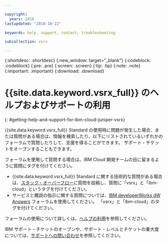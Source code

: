 ```yaml
---

copyright:
  years: 2018
lastupdated: "2018-10-22"

keywords: help, support, contact, troubleshooting

subcollection: vsrx

---
```


{:shortdesc: .shortdesc}
{:new_window: target="_blank"}
{:codeblock: .codeblock}
{:pre: .pre}
{:screen: .screen}
{:tip: .tip}
{:note: .note}
{:important: .important}
{:download: .download}

# {{site.data.keyword.vsrx_full}} のヘルプおよびサポートの利用
{: #getting-help-and-support-for-ibm-cloud-juniper-vsrx}

{{site.data.keyword.vsrx_full}} Standard の使用時に問題が発生した場合、または質問がある場合は、情報を検索したり、以下にリストされているいずれかのフォーラムで質問したりして、支援を得ることができます。 サポート・チケットをオープンすることもできます。

フォーラムを使用して質問する場合は、IBM Cloud 開発チームの目に留まるように質問にタグを付けてください。

* {{site.data.keyword.vsrx_full}} Standard に関する技術的な質問がある場合は、[スタック・オーバーフロー](https://stackoverflow.com/search?q=vsrx+ibm-cloud)に質問を投稿し、質問に「vsrx」と「ibm-cloud」というタグを付けてください。
* サービスと概説の指示に関する質問については、[IBM developerWorks dW Answers](https://developer.ibm.com/answers/topics/vsrx/) フォーラムを使用してください。 「vsrx」と「ibm-cloud」のタグを付けてください。

フォーラムの使用について詳しくは、[ヘルプの利用](https://{DomainName}/docs/get-support?topic=get-support-using-avatar)を参照してください。

IBM サポート・チケットのオープンや、サポート・レベルとチケットの重大度については、[サポートへの問い合わせ](/docs/get-support?topic=get-support-contacting-bluemix-support-dedicated-local)を参照してください。
